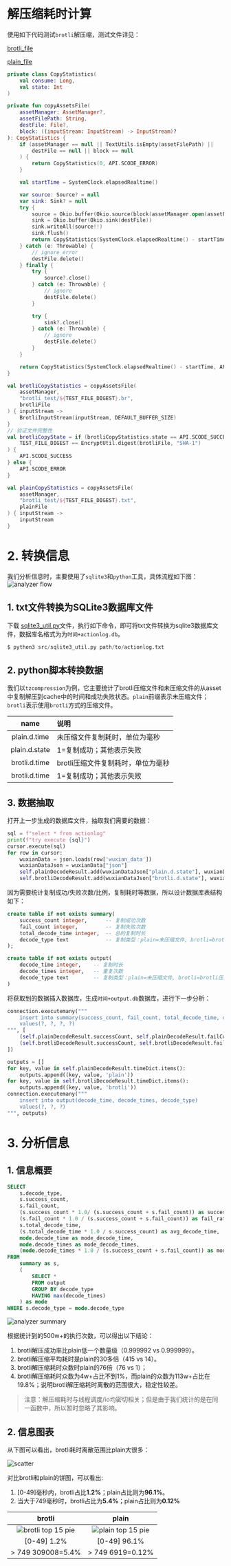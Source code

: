 # 解压缩耗时计算

使用如下代码测试`brotli`解压缩，测试文件详见：

[brotli_file](image/5f16b5c7df82571d75a9c1539a0912c06a3db890.br)

[plain_file](image/5f16b5c7df82571d75a9c1539a0912c06a3db890.txt)

```kotlin
private class CopyStatistics(
    val consume: Long,
    val state: Int
)

private fun copyAssetsFile(
    assetManager: AssetManager?,
    assetFilePath: String,
    destFile: File?,
    block: ((inputStream: InputStream) -> InputStream)?
): CopyStatistics {
    if (assetManager == null || TextUtils.isEmpty(assetFilePath) ||
        destFile == null || block == null
    ) {
        return CopyStatistics(0, API.SCODE_ERROR)
    }

    val startTime = SystemClock.elapsedRealtime()

    var source: Source? = null
    var sink: Sink? = null
    try {
        source = Okio.buffer(Okio.source(block(assetManager.open(assetFilePath))))
        sink = Okio.buffer(Okio.sink(destFile))
        sink.writeAll(source!!)
        sink.flush()
        return CopyStatistics(SystemClock.elapsedRealtime() - startTime, API.SCODE_SUCCESS)
    } catch (e: Throwable) {
        // ignore error
        destFile.delete()
    } finally {
        try {
            source?.close()
        } catch (e: Throwable) {
            // ignore
            destFile.delete()
        }

        try {
            sink?.close()
        } catch (e: Throwable) {
            // ignore
            destFile.delete()
        }
    }

    return CopyStatistics(SystemClock.elapsedRealtime() - startTime, API.SCODE_ERROR)
}

val brotliCopyStatistics = copyAssetsFile(
    assetManager,
    "brotli_test/${TEST_FILE_DIGEST}.br",
    brotliFile
) { inputStream ->
    BrotliInputStream(inputStream, DEFAULT_BUFFER_SIZE)
}
// 验证文件完整性
val brotliCopyState = if (brotliCopyStatistics.state == API.SCODE_SUCCESS &&
    TEST_FILE_DIGEST == EncryptUtil.digest(brotliFile, "SHA-1")
) {
    API.SCODE_SUCCESS
} else {
    API.SCODE_ERROR
}

val plainCopyStatistics = copyAssetsFile(
    assetManager,
    "brotli_test/${TEST_FILE_DIGEST}.txt",
    plainFile
) { inputStream ->
    inputStream
}
```

# 2. 转换信息

我们分析信息时，主要使用了`sqlite3`和`python`工具，具体流程如下图：
![analyzer flow](image/actionlog_analyzer.png)

## 1. txt文件转换为SQLite3数据库文件

下载 [sqlite3_util.py](src/sqlite3_util.py)文件，执行如下命令，即可将txt文件转换为sqlite3数据库文件，数据库名格式为为`时间+actionlog.db`。

```python
$ python3 src/sqlite3_util.py path/to/actionlog.txt
```

## 2. python脚本转换数据

我们以`tzcompression`为例，它主要统计了brotli压缩文件和未压缩文件的从asset中复制解压到cache中的时间和成功失败状态。`plain`前缀表示未压缩文件；`brotli`表示使用`brotli`方式的压缩文件。

|name|说明|
|:--:|:--|
| plain.d.time  | 未压缩文件复制耗时，单位为毫秒|
| plain.d.state | 1=复制成功；其他表示失败 |
| brotli.d.time | brotli压缩文件复制耗时，单位为毫秒|
| brotli.d.time | 1=复制成功；其他表示失败|


## 3. 数据抽取
打开上一步生成的数据库文件，抽取我们需要的数据：

```python
sql = f"select * from actionlog"
print(f"try execute {sql}")
cursor.execute(sql)
for row in cursor:
    wuxianData = json.loads(row['wuxian_data'])
    wuxianDataJson = wuxianData["json"]
    self.plainDecodeResult.add(wuxianDataJson["plain.d.state"], wuxianDataJson["plain.d.time"])
    self.brotliDecodeResult.add(wuxianDataJson["brotli.d.state"], wuxianDataJson["brotli.d.time"])
```

因为需要统计复制成功/失败次数/比例，复制耗时等数据，所以设计数据库表结构如下：

```sql
create table if not exists summary(
    success_count integer,      -- 复制成功次数
    fail_count integer,         -- 复制失败次数
    total_decode_time integer,  -- 总的复制时长
    decode_type text            -- 复制类型：plain=未压缩文件, brotli=brotli压缩文件
);

create table if not exists output(
    decode_time integer,    -- 复制时长
    decode_times integer,   -- 重复次数
    decode_type text        -- 复制类型：plain=未压缩文件, brotli=brotli压缩文件
)
```

将获取到的数据插入数据库，生成`时间+output.db`数据库，进行下一步分析：

```python
connection.executemany("""
    insert into summary(success_count, fail_count, total_decode_time, decode_type) 
    values(?, ?, ?, ?)
""", [
    (self.plainDecodeResult.successCount, self.plainDecodeResult.failCount, self.plainDecodeResult.totalTime, 'plain'),
    (self.brotliDecodeResult.successCount, self.brotliDecodeResult.failCount, self.brotliDecodeResult.totalTime, 'brotli')
])

outputs = []
for key, value in self.plainDecodeResult.timeDict.items():
    outputs.append((key, value, 'plain'))
for key, value in self.brotliDecodeResult.timeDict.items():
    outputs.append((key, value, 'brotli'))
connection.executemany("""
    insert into output(decode_time, decode_times, decode_type)
    values(?, ?, ?)
""", outputs)
```

# 3. 分析信息

## 1. 信息概要

```sql
SELECT 
    s.decode_type,
    s.success_count, 
    s.fail_count,
    (s.success_count * 1.0/ (s.success_count + s.fail_count)) as success_rate,
    (s.fail_count * 1.0 / (s.success_count + s.fail_count)) as fail_rate,	
    s.total_decode_time, 
    (s.total_decode_time * 1.0 / s.success_count) as avg_decode_time,
    mode.decode_time as mode_decode_time,
    mode.decode_times as mode_decode_times,
    (mode.decode_times * 1.0 / (s.success_count + s.fail_count)) as mode_decode_times_rate
FROM 
    summary as s,  
    ( 
        SELECT * 
        FROM output 
        GROUP BY decode_type 
        HAVING max(decode_times)
    ) as mode
WHERE s.decode_type = mode.decode_type
```

![analyzer summary](image/analyzer_summary.png)

根据统计到的500w+的执行次数，可以得出以下结论：
1. brotli解压成功率比plain低一个数量级（0.999992 vs 0.999999）。
2. brotli解压缩平均耗时是plain的30多倍（415 vs 14）。
3. brotli解压缩耗时众数时plain的76倍（76 vs 1）；
4. brotli解压缩耗时众数为4w+占比不到1%，而plain的众数为113w+占比在19.8%；说明brotli解压缩耗时离散的范围很大，稳定性较差。

> 注意：解压缩耗时与线程调度/io均密切相关；但是由于我们统计的是在同一函数中，所以暂时忽略了其影响。

## 2. 信息图表

从下图可以看出，brotli耗时离散范围比plain大很多：

![scatter](image/plain_vs_brotli_scatter.png)

对比brotli和plain的饼图，可以看出:

1. [0-49]毫秒内，brotli占比**1.2%**；plain占比则为**96.1%**。
2. 当大于749毫秒时，brotli占比为**5.4%**；plain占比则为**0.12%**

| brotli | plain|
|:--:|:--:|
| ![brotli top 15 pie](image/brotli_with_top_15_pie.png) | ![plain top 15 pie](image/plain_with_top_15_pie.png) |
| [0-49] 1.2% | [0-49] 96.1% |
| > 749 309008=5.4% | > 749 6919=0.12%|

